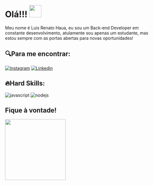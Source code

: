 # Olá!!! <img src = "https://media.tenor.com/L4TD4MWFy40AAAAj/kirby.gif" width="40px"/>


Meu nome é Luis Renato Haua, eu sou um Back-end Developer em constante desenvolvimento, atulamente sou apenas um estudante, mas estou sempre com as portas abertas para novas oportunidades!

## 🔍Para me encontrar:
[![Instagram](https://img.shields.io/badge/Instagram-E4405F?style=for-the-badge&logo=instagram&logoColor=white)](https://www.instagram.com/luisin.haua/)
[![Linkedin](https://img.shields.io/badge/LinkedIn-0077B5?style=for-the-badge&logo=linkedin&logoColor=white)](https://www.linkedin.com/in/luis-renato-haua-885b62234/)

## 🔥Hard Skills:
![javascript](https://img.shields.io/badge/JavaScript-323330?style=for-the-badge&logo=javascript&logoColor=F7DF1E)
![nodejs](https://img.shields.io/badge/Node%20js-339933?style=for-the-badge&logo=nodedotjs&logoColor=white)

## Fique à vontade!
<img src = "https://media.tenor.com/SRDuFks8igEAAAAi/kirby.gif" width="200px"/>


